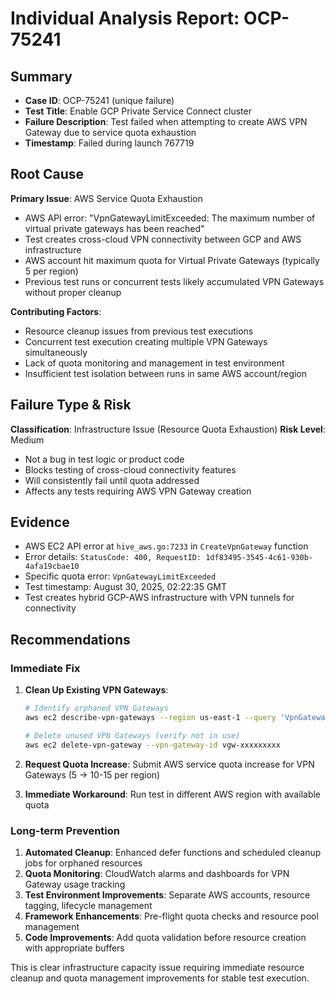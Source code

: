 # Individual Analysis Report: OCP-75241

## Summary
- **Case ID**: OCP-75241 (unique failure)
- **Test Title**: Enable GCP Private Service Connect cluster
- **Failure Description**: Test failed when attempting to create AWS VPN Gateway due to service quota exhaustion
- **Timestamp**: Failed during launch 767719

## Root Cause
**Primary Issue**: AWS Service Quota Exhaustion
- AWS API error: "VpnGatewayLimitExceeded: The maximum number of virtual private gateways has been reached"
- Test creates cross-cloud VPN connectivity between GCP and AWS infrastructure
- AWS account hit maximum quota for Virtual Private Gateways (typically 5 per region)
- Previous test runs or concurrent tests likely accumulated VPN Gateways without proper cleanup

**Contributing Factors**:
- Resource cleanup issues from previous test executions
- Concurrent test execution creating multiple VPN Gateways simultaneously
- Lack of quota monitoring and management in test environment
- Insufficient test isolation between runs in same AWS account/region

## Failure Type & Risk
**Classification**: Infrastructure Issue (Resource Quota Exhaustion)
**Risk Level**: Medium
- Not a bug in test logic or product code
- Blocks testing of cross-cloud connectivity features
- Will consistently fail until quota addressed
- Affects any tests requiring AWS VPN Gateway creation

## Evidence
- AWS EC2 API error at `hive_aws.go:7233` in `CreateVpnGateway` function
- Error details: `StatusCode: 400, RequestID: 1df83495-3545-4c61-930b-4afa19cbae10`
- Specific quota error: `VpnGatewayLimitExceeded`
- Test timestamp: August 30, 2025, 02:22:35 GMT
- Test creates hybrid GCP-AWS infrastructure with VPN tunnels for connectivity

## Recommendations

### Immediate Fix
1. **Clean Up Existing VPN Gateways**:
   ```bash
   # Identify orphaned VPN Gateways
   aws ec2 describe-vpn-gateways --region us-east-1 --query 'VpnGateways[?State==`available`]'
   
   # Delete unused VPN Gateways (verify not in use)
   aws ec2 delete-vpn-gateway --vpn-gateway-id vgw-xxxxxxxxx
   ```

2. **Request Quota Increase**: Submit AWS service quota increase for VPN Gateways (5 → 10-15 per region)

3. **Immediate Workaround**: Run test in different AWS region with available quota

### Long-term Prevention
1. **Automated Cleanup**: Enhanced defer functions and scheduled cleanup jobs for orphaned resources
2. **Quota Monitoring**: CloudWatch alarms and dashboards for VPN Gateway usage tracking
3. **Test Environment Improvements**: Separate AWS accounts, resource tagging, lifecycle management
4. **Framework Enhancements**: Pre-flight quota checks and resource pool management
5. **Code Improvements**: Add quota validation before resource creation with appropriate buffers

This is clear infrastructure capacity issue requiring immediate resource cleanup and quota management improvements for stable test execution.